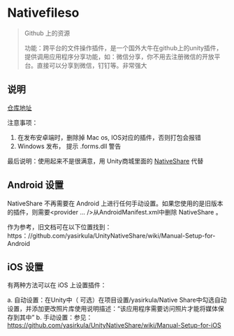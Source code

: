 # Nativefileso

> Github 上的资源
> 
> 功能：跨平台的文件操作插件，是一个国外大牛在github上的unity插件，提供调用应用程序分享功能，如：微信分享，你不用去注册微信的开放平台。直接可以分享到微信，钉钉等。非常强大
 
## 说明

[仓库地址](https://github.com/keiwando/nativefileso)

注意事项：

1. 在发布安卓端时，删除掉 Mac os, IOS对应的插件，否则打包会报错
2. Windows 发布， 提示 .forms.dll 警告

最后说明：使用起来不是很满意，用 Unity商城里面的 [NativeShare](https://assetstore.unity.com/packages/tools/integration/native-share-for-android-ios-112731) 代替

## Android 设置
NativeShare 不再需要在 Android 上进行任何手动设置。如果您使用的是旧版本的插件，则需要<provider ... />从AndroidManifest.xml中删除 NativeShare 。

作为参考，旧文档可在以下位置找到：https：//github.com/yasirkula/UnityNativeShare/wiki/Manual-Setup-for-Android

## iOS 设置
有两种方法可以在 iOS 上设置插件：

a. 自动设置：在Unity中（ 可选）在项目设置/yasirkula/Native Share中勾选自动设置，并添加更改照片库使用说明描述：“该应用程序需要访问照片才能将媒体保存到其中”
b. 手动设置：参见：https://github.com/yasirkula/UnityNativeShare/wiki/Manual-Setup-for-iOS